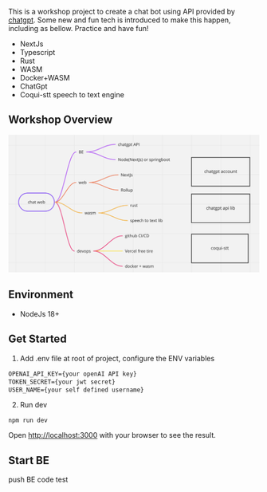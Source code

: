 This is a workshop project to create a chat bot using API provided by [chatgpt](https://openai.com/blog/chatgpt/).
Some new and fun tech is introduced to make this happen, including as bellow. Practice and have fun!

- NextJs
- Typescript
- Rust
- WASM
- Docker+WASM
- ChatGpt
- Coqui-stt speech to text engine

## Workshop Overview

![image](./doc/image/workshop.png)

## Environment

- NodeJs 18+

## Get Started

1. Add .env file at root of project, configure the ENV variables

```
OPENAI_API_KEY={your openAI API key}
TOKEN_SECRET={your jwt secret}
USER_NAME={your self defined username}
```

2. Run dev

```bash
npm run dev
```

Open [http://localhost:3000](http://localhost:3000) with your browser to see the result.

## Start BE

push BE code test
